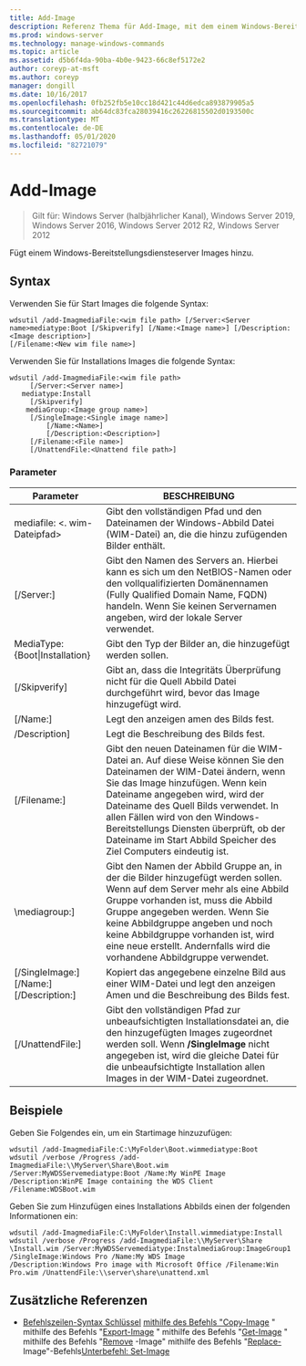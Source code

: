 ```yaml
---
title: Add-Image
description: Referenz Thema für Add-Image, mit dem einem Windows-Bereitstellungsdiensteserver Images hinzugefügt werden.
ms.prod: windows-server
ms.technology: manage-windows-commands
ms.topic: article
ms.assetid: d5b6f4da-90ba-4b0e-9423-66c8ef5172e2
author: coreyp-at-msft
ms.author: coreyp
manager: dongill
ms.date: 10/16/2017
ms.openlocfilehash: 0fb252fb5e10cc18d421c44d6edca893879905a5
ms.sourcegitcommit: ab64dc83fca28039416c26226815502d0193500c
ms.translationtype: MT
ms.contentlocale: de-DE
ms.lasthandoff: 05/01/2020
ms.locfileid: "82721079"
---
```

# <a name="add-image"></a>Add-Image

> Gilt für: Windows Server (halbjährlicher Kanal), Windows Server 2019, Windows Server 2016, Windows Server 2012 R2, Windows Server 2012

Fügt einem Windows-Bereitstellungsdiensteserver Images hinzu.

## <a name="syntax"></a>Syntax
Verwenden Sie für Start Images die folgende Syntax:
```
wdsutil /add-ImagmediaFile:<wim file path> [/Server:<Server name>mediatype:Boot [/Skipverify] [/Name:<Image name>] [/Description:<Image description>] 
[/Filename:<New wim file name>]
```
Verwenden Sie für Installations Images die folgende Syntax:
```
wdsutil /add-ImagmediaFile:<wim file path>
     [/Server:<Server name>]
   mediatype:Install
     [/Skipverify]
    mediaGroup:<Image group name>]
     [/SingleImage:<Single image name>]
         [/Name:<Name>]
         [/Description:<Description>]
     [/Filename:<File name>]
     [/UnattendFile:<Unattend file path>]
```
### <a name="parameters"></a>Parameter
|Parameter|BESCHREIBUNG|
|-------|--------|
mediafile: <. wim-Dateipfad>|Gibt den vollständigen Pfad und den Dateinamen der Windows-Abbild Datei (WIM-Datei) an, die die hinzu zufügenden Bilder enthält.|
|[/Server:<Server name>]|Gibt den Namen des Servers an. Hierbei kann es sich um den NetBIOS-Namen oder den vollqualifizierten Domänennamen (Fully Qualified Domain Name, FQDN) handeln. Wenn Sie keinen Servernamen angeben, wird der lokale Server verwendet.|
MediaType: {Boot&#124;Installation}|Gibt den Typ der Bilder an, die hinzugefügt werden sollen.|
|[/Skipverify]|Gibt an, dass die Integritäts Überprüfung nicht für die Quell Abbild Datei durchgeführt wird, bevor das Image hinzugefügt wird.|
|[/Name:<Name>]|Legt den anzeigen amen des Bilds fest.|
|/Description<Description>]|Legt die Beschreibung des Bilds fest.|
|[/Filename:<Filename>]|Gibt den neuen Dateinamen für die WIM-Datei an. Auf diese Weise können Sie den Dateinamen der WIM-Datei ändern, wenn Sie das Image hinzufügen. Wenn kein Dateiname angegeben wird, wird der Dateiname des Quell Bilds verwendet. In allen Fällen wird von den Windows-Bereitstellungs Diensten überprüft, ob der Dateiname im Start Abbild Speicher des Ziel Computers eindeutig ist.|
|\mediagroup:<Image group name>]|Gibt den Namen der Abbild Gruppe an, in der die Bilder hinzugefügt werden sollen. Wenn auf dem Server mehr als eine Abbild Gruppe vorhanden ist, muss die Abbild Gruppe angegeben werden. Wenn Sie keine Abbildgruppe angeben und noch keine Abbildgruppe vorhanden ist, wird eine neue erstellt. Andernfalls wird die vorhandene Abbildgruppe verwendet.|
|[/SingleImage:<Single image name>] [/Name:<Name>] [/Description:<Description>]|Kopiert das angegebene einzelne Bild aus einer WIM-Datei und legt den anzeigen Amen und die Beschreibung des Bilds fest.|
|[/UnattendFile:<Unattend file path>]|Gibt den vollständigen Pfad zur unbeaufsichtigten Installationsdatei an, die den hinzugefügten Images zugeordnet werden soll. Wenn **/SingleImage** nicht angegeben ist, wird die gleiche Datei für die unbeaufsichtigte Installation allen Images in der WIM-Datei zugeordnet.|
## <a name="examples"></a>Beispiele
Geben Sie Folgendes ein, um ein Startimage hinzuzufügen:
```
wdsutil /add-ImagmediaFile:C:\MyFolder\Boot.wimmediatype:Boot
wdsutil /verbose /Progress /add-ImagmediaFile:\\MyServer\Share\Boot.wim /Server:MyWDSServemediatype:Boot /Name:My WinPE Image 
/Description:WinPE Image containing the WDS Client /Filename:WDSBoot.wim
```
Geben Sie zum Hinzufügen eines Installations Abbilds einen der folgenden Informationen ein:
```
wdsutil /add-ImagmediaFile:C:\MyFolder\Install.wimmediatype:Install
wdsutil /verbose /Progress /add-ImagmediaFile:\\MyServer\Share \Install.wim /Server:MyWDSServemediatype:InstalmediaGroup:ImageGroup1 
/SingleImage:Windows Pro /Name:My WDS Image
/Description:Windows Pro image with Microsoft Office /Filename:Win Pro.wim /UnattendFile:\\server\share\unattend.xml
```
## <a name="additional-references"></a>Zusätzliche Referenzen
- [Befehlszeilen-Syntax Schlüssel](command-line-syntax-key.md)
[mithilfe des Befehls "Copy-Image](using-the-copy-image-command.md)
" mithilfe des Befehls "[Export-Image](using-the-export-image-command.md)
" mithilfe des Befehls "[Get-Image](using-the-get-image-command.md)
" mithilfe des Befehls "[Remove](using-the-remove-image-command.md)
-Image" mithilfe des Befehls "[Replace-](using-the-replace-image-command.md)
Image"-Befehls[Unterbefehl: Set-Image](subcommand-set-image.md)
